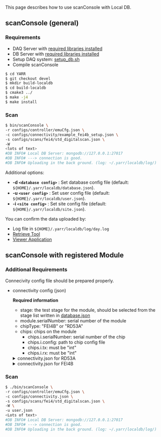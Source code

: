 This page describes how to use scanConsole with Local DB.

## scanConsole (general)

### Requirements

- DAQ Server with [required libraries installed](https://github.com/jlab-hep/Yarr/wiki/Installation)
- DB Server with [required libraries installed](https://github.com/jlab-hep/Yarr/wiki/Installation)
- Setup DAQ system: [setup_db.sh](https://github.com/jlab-hep/Yarr/wiki/Setup-DAQ-Server)
- Compile scanConsole 

```bash
$ cd YARR
$ git checkout devel
$ mkdir build-localdb
$ cd build-localdb
$ cmake3 ../
$ make -j4
$ make install
```

### Scan 

```bash
$ bin/scanConsole \
-r configs/controller/emuCfg.json \
-c configs/connectivity/example_fei4b_setup.json \
-s configs/scans/fei4/std_digitalscan.json \
-W
<lots of text>
#DB INFO# Local DB Server: mongodb://127.0.0.1:27017
#DB INFO# ---> connection is good.
#DB INFO# Uploading in the back ground. (log: ~/.yarr/localdb/log/)
```
Additional options:
- **-d ``<database config>``** : Set database config file (default: `${HOME}/.yarr/localdb/database.json`).
- **-u ``<user config>``** : Set user config file (default: `${HOME}/.yarr/localdb/user.json`).
- **-i ``<site config>``** : Set site config file (default: `${HOME}/.yarr/localdb/site.json`).

You can confirm the data uploaded by:
- Log file in `${HOME}/.yarr/localdb/log/day.log`
- [Retrieve Tool](https://github.com/jlab-hep/Yarr/wiki/Retrieve)
- [Viewer Application](https://github.com/jlab-hep/Yarr/wiki/Viewer)

## scanConsole with registered Module

### Additional Requirements

Connecivity config file should be prepared properly.

- connectivity config (json)

   **Required information**
   - stage: the test stage for the module, should be selected from the stage list written in [database.json](https://github.com/jlab-hep/Yarr/wiki/database-config-file)
   - module.serialNumber: serial number of the module
   - chipType: "FEI4B" or "RD53A"
   - chips: chips on the module
     - chips.i.serialNumber: serial number of the chip
     - chips.i.config: path to chip config file
     - chips.i.tx: must be "int"
     - chips.i.rx: must be "int"
 
   <details><summary>connectivity.json for RD53A</summary><div>
 
   ```json
   {
       "stage": "Testing",
       "module": {
           "serialNumber": "RD53A-001"
       },
       "chipType" : "RD53A",
       "chips" : [
           {
               "serialNumber": "RD53A-001_chip1",
               "config" : "configs/defaults/default_rd53a.json",
               "tx" : 0,
               "rx" : 0
           }
       ]
   }
   ```
 
   </div></details>
 
   <details><summary>connectivity.json for FEI4B</summary><div>
 
   ```json
   {
       "stage": "Testing",
       "module": {
           "serialNumber": "FEI4B-001"
       },
       "chipType" : "FEI4B",
       "chips" : [
           {
               "serialNumber": "FEI4B-001-chip1",
               "config" : "configs/chip1.json",
               "tx" : 0,
               "rx" : 0
           },
           {
               "serialNumber": "FEI4B-001-chip2",
               "config" : "configs/chip2.json",
               "tx" : 0,
               "rx" : 1
           },
           {
               "serialNumber": "FEI4B-001-chip3",
               "config" : "configs/chip3.json",
               "tx" : 0,
               "rx" : 2
           },
           {
               "serialNumber": "FEI4B-001-chip4",
               "config" : "configs/chip4.json",
               "tx" : 0,
               "rx" : 3
           }
       ]
   }
   ```
 
   </div></details>

### Scan

```bash
$ ./bin/scanConsole \
-r configs/controller/emuCfg.json \
-c configs/connectivity.json \
-s configs/scans/fei4/std_digitalscan.json \
-W \
-u user.json
<Lots of text>
#DB INFO# Local DB Server: mongodb://127.0.0.1:27017
#DB INFO# ---> connection is good.
#DB INFO# Uploading in the back ground. (log: ~/.yarr/localdb/log/)
```

